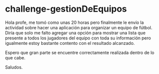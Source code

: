 # challenge-gestionDeEquipos
Hola profe, me tomó como unas 20 horas pero finalmente le envío la actividad sobre hacer una
aplicación para organizar un equipo de fútbol.
Diría que solo me falto agregar una opción para mostrar una lista que presente a todos los
jugadores del equipo con toda su información pero igualmente estoy bastante contento con el 
resultado alcanzado.

Espero que gran parte se encuentre correctamente realizada dentro de lo que cabe.

Saludos.
